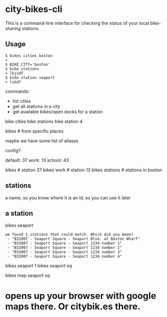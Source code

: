 # city-bikes-cli

This is a command-line interface for checking the status of your local
bike-sharing stations.

## Usage
```
$ bikes cities boston
> 
$ BIKE_CITY='boston'
$ bike stations
> lkjsdf
$ bike station seaport
> lskdf
```

commands:
- list cities
- get all stations in a city
- get available bikes/open docks for a station

bike cities
bike stations
bike station 4

bikes             # from specific places

maybe we have some list of aliases

config? 

default: 37
work: 13
school: 43

bikes              # station 37
bikes work         # station 13
bikes stations     # stations in boston


stations
--------
a name, so you know where it is
an id, so you can use it later


a station
---------

bikes seaport
```
we found 2 stations that could match. Which did you mean?
 - "B32007 - Seaport Square - Seaport Blvd. at Boston Wharf"
 - "B32007 - Seaport Square - Seaport 1234 number 1"
 - "B32007 - Seaport Square - Seaport 1234 number 2"
 - "B32007 - Seaport Square - Seaport 1234 number 3"
 - "B32007 - Seaport Square - Seaport 1234 number 4"
```
bikes seaport 1
bikes seaport sq

bikes map seaport sq
# opens up your browser with google maps there. Or citybik.es there.


